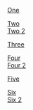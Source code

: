 <a href="https://mhshimul85.github.io/ict/one/index.html ">One</a>
<br>

<a href="https://mhshimul85.github.io/ict/two/index.html ">Two</a>
<br>
<a href="https://mhshimul85.github.io/ict/two/index2.html ">Two 2</a>
<br>

<a href="https://mhshimul85.github.io/ict/three/index.html ">Three</a>
<br>

<a href="https://mhshimul85.github.io/ict/four/index.html ">Four</a>
<br>
<a href="https://mhshimul85.github.io/ict/four/index2.html ">Four 2</a>
<br>

<a href="https://mhshimul85.github.io/ict/five/index.html ">Five</a>
<br>


<a href="https://mhshimul85.github.io/ict/six/index.html ">Six</a>
<br>
<a href="https://mhshimul85.github.io/ict/six/index.html ">Six 2</a>
